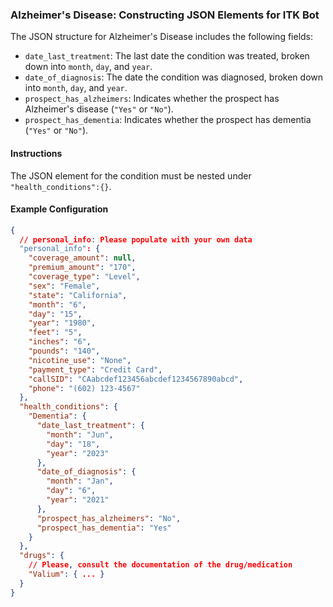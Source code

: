 ### Alzheimer's Disease: Constructing JSON Elements for ITK Bot

The JSON structure for Alzheimer's Disease includes the following fields:

- `date_last_treatment`: The last date the condition was treated, broken down into `month`, `day`, and `year`.
- `date_of_diagnosis`: The date the condition was diagnosed, broken down into `month`, `day`, and `year`.
- `prospect_has_alzheimers`: Indicates whether the prospect has Alzheimer's disease (`"Yes"` or `"No"`).
- `prospect_has_dementia`: Indicates whether the prospect has dementia (`"Yes"` or `"No"`).

#### Instructions

The JSON element for the condition must be nested under `"health_conditions":{}`.

#### Example Configuration

```json
{
  // personal_info: Please populate with your own data
  "personal_info": {
    "coverage_amount": null,
    "premium_amount": "170",
    "coverage_type": "Level",
    "sex": "Female",
    "state": "California",
    "month": "6",
    "day": "15",
    "year": "1980",
    "feet": "5",
    "inches": "6",
    "pounds": "140",
    "nicotine_use": "None",
    "payment_type": "Credit Card",
    "callSID": "CAabcdef123456abcdef1234567890abcd",
    "phone": "(602) 123-4567"
  },
  "health_conditions": {
    "Dementia": {
      "date_last_treatment": {
        "month": "Jun",
        "day": "18",
        "year": "2023"
      },
      "date_of_diagnosis": {
        "month": "Jan",
        "day": "6",
        "year": "2021"
      },
      "prospect_has_alzheimers": "No",
      "prospect_has_dementia": "Yes"
    }
  },
  "drugs": {
    // Please, consult the documentation of the drug/medication
    "Valium": { ... }
  }
}
```
